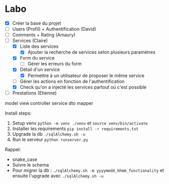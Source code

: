 # Labo 

- [X] Créer la base du projet
- [ ] Users (Profil) + Authentification (David)
- [ ] Comments + Rating (Amaury)
- [ ] Services (Claire)
  - [x] Liste des services
    - [x] Ajouter la recherche de services selon plusieurs paramètres
  - [x] Form du service
    - [ ] Gérer les erreurs du form
  - [x] Détail d'un service
    - [x] Permettre à un utilisateur de proposer le même service
  - [ ] Gérer les actions en fonction de l'authentification
  - [x] Check qu'on a injecté les services partout où c'est possible
- [ ] Prestations (Etienne)

model view controller service dto mapper


Install steps: 
1. Setup venv
`python -m venv ./venv` et `source venv/bin/activate`
2. Installer les requirements
`pip install -r requirements.txt`
3. Upgrade la db
`./sqlAlchemy.sh -u`
4. Run le serveur
`python runserver.py`

Rappel:
- snake_case
- Suivre le schema
- Pour migrer la db : `./sqlAlchemy.sh -m yyyymmdd_hhmm_functionality` et ensuite l'upgrade avec `./sqlAlchemy.sh -u`